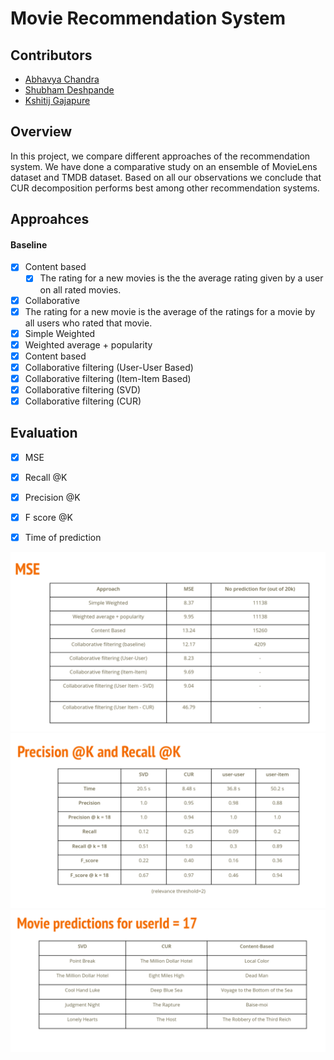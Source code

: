 # Movie Recommendation System


## Contributors
- <a href = "https://github.com/ac-optimus">Abhavya Chandra </a>
- <a href = "https://github.com/sgdesh">Shubham Deshpande </a>
- <a href = "https://github.com/Kshitij08">Kshitij Gajapure </a>
## Overview
In this project, we compare different approaches of the recommendation system. We have done a comparative study on an ensemble of MovieLens dataset and TMDB dataset. Based on all our observations we conclude that CUR decomposition performs best among other recommendation systems.

## Approahces


#### Baseline
- [x] Content based
  - [x] The rating for a new movies is the the average rating given by a user on all rated movies.
- [x]  Collaborative
  - [x]  The rating for a new movie is the average of the ratings for a movie by all users who rated that movie.
- [x] Simple Weighted
- [x] Weighted average + popularity
- [x] Content based
- [x] Collaborative filtering (User-User Based)
- [x] Collaborative filtering (Item-Item Based)
- [x] Collaborative filtering (SVD)
- [x] Collaborative filtering (CUR)

## Evaluation
- [x] MSE
- [x] Recall @K
- [x] Precision @K
- [x] F score @K
- [x] Time of prediction


![mygit init](img/MSE.png)
![mygit init](img/Precision_Recall.png)
![mygit init](img/MoviePrediction.png)

